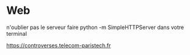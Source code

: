 # Web

n'oublier pas le serveur
faire python -m SimpleHTTPServer dans votre terminal

https://controverses.telecom-paristech.fr